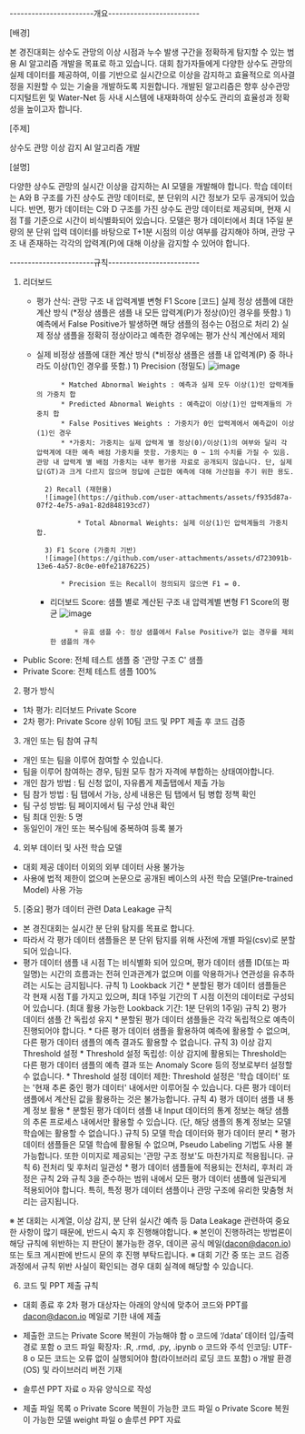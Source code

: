 -----------------------개요-------------------------


[배경]

본 경진대회는 상수도 관망의 이상 시점과 누수 발생 구간을 정확하게 탐지할 수 있는 범용 AI 알고리즘 개발을 목표로 하고 있습니다. 
대회 참가자들에게 다양한 상수도 관망의 실제 데이터를 제공하여, 이를 기반으로 실시간으로 이상을 감지하고 효율적으로 의사결정을 지원할 수 있는 기술을 개발하도록 지원합니다. 
개발된 알고리즘은 향후 상수관망 디지털트윈 및 Water-Net 등 사내 시스템에 내재화하여 상수도 관리의 효율성과 정확성을 높이고자 합니다.


[주제]

상수도 관망 이상 감지 AI 알고리즘 개발


[설명]

다양한 상수도 관망의 실시간 이상을 감지하는 AI 모델을 개발해야 합니다. 
학습 데이터는 A와 B 구조를 가진 상수도 관망 데이터로, 분 단위의 시간 정보가 모두 공개되어 있습니다. 
반면, 평가 데이터는 C와 D 구조를 가진 상수도 관망 데이터로 제공되며, 현재 시점 T를 기준으로 시간이 비식별화되어 있습니다.
모델은 평가 데이터에서 최대 1주일 분량의 분 단위 입력 데이터를 바탕으로 T+1분 시점의 이상 여부를 감지해야 하며, 관망 구조 내 존재하는 각각의 압력계(P)에 대해 이상을 감지할 수 있어야 합니다.



-----------------------규칙-------------------------


1. 리더보드

	* 평가 산식: 관망 구조 내 압력계별 변형 F1 Score [코드]
		실제 정상 샘플에 대한 계산 방식 (*정상 샘플은 샘플 내 모든 압력계(P)가 정상(0)인 경우를 뜻함.)
			1) 예측에서 False Positive가 발생하면 해당 샘플의 점수는 0점으로 처리
			2) 실제 정상 샘플을 정확히 정상이라고 예측한 경우에는 평가 산식 계산에서 제외

	* 실제 비정상 샘플에 대한 계산 방식 (*비정상 샘플은 샘플 내 압력계(P) 중 하나라도 이상(1)인 경우를 뜻함.)
			1) Precision (정밀도)
			![image](https://github.com/user-attachments/assets/e0fa4218-6937-4dc5-a45f-48de807afca6)

				* Matched Abnormal Weights : 예측과 실제 모두 이상(1)인 압력계들의 가중치 합
				* Predicted Abnormal Weights : 예측값이 이상(1)인 압력계들의 가중치 합
				* False Positives Weights : 가중치가 0인 압력계에서 예측값이 이상(1)인 경우
				* *가중치: 가중치는 실제 압력계 별 정상(0)/이상(1)의 여부와 달리 각 압력계에 대한 예측 배점 가중치를 뜻함. 가중치는 0 ~ 1의 수치를 가질 수 있음. 관망 내 압력계 별 배점 가중치는 내부 평가용 자료로 공개되지 않습니다. 단, 실제 답(GT)과 크게 다르지 않으며 정답에 근접한 예측에 대해 가산점을 주기 위한 용도.
   
			2) Recall (재현율)
			![image](https://github.com/user-attachments/assets/f935d87a-07f2-4e75-a9a1-82d848193cd7)

       				* Total Abnormal Weights: 실제 이상(1)인 압력계들의 가중치 합.
   
			3) F1 Score (가중치 기반)
			![image](https://github.com/user-attachments/assets/d723091b-13e6-4a57-8c0e-e0fe21876225)

   				* Precision 또는 Recall이 정의되지 않으면 F1 = 0.
		* 리더보드 Score: 샘플 별로 계산된 구조 내 압력계별 변형 F1 Score의 평균
				![image](https://github.com/user-attachments/assets/7c33321a-4d61-418f-a3e3-84e9525f2cf1)
    
    				* 유효 샘플 수: 정상 샘플에서 False Positive가 없는 경우를 제외한 샘플의 개수

* Public Score: 전체 테스트 샘플 중 '관망 구조 C' 샘플
* Private Score: 전체 테스트 샘플 100%


2. 평가 방식

* 1차 평가: 리더보드 Private Score
* 2차 평가: Private Score 상위 10팀 코드 및 PPT 제출 후 코드 검증


3. 개인 또는 팀 참여 규칙

* 개인 또는 팀을 이루어 참여할 수 있습니다.
* 팀을 이루어 참여하는 경우, 팀원 모두 참가 자격에 부합하는 상태여야합니다.
* 개인 참가 방법 : 팀 신청 없이, 자유롭게 제출탭에서 제출 가능
* 팀 참가 방법 : 팀 탭에서 가능, 상세 내용은 팀 탭에서 팀 병합 정책 확인
* 팀 구성 방법: 팀 페이지에서 팀 구성 안내 확인
* 팀 최대 인원: 5 명
* 동일인이 개인 또는 복수팀에 중복하여 등록 불가
  

4. 외부 데이터 및 사전 학습 모델

* 대회 제공 데이터 이외의 외부 데이터 사용 불가능
* 사용에 법적 제한이 없으며 논문으로 공개된 베이스의 사전 학습 모델(Pre-trained Model) 사용 가능


5. [중요] 평가 데이터 관련 Data Leakage 규칙

* 본 경진대회는 실시간 분 단위 탐지를 목표로 합니다. 
* 따라서 각 평가 데이터 샘플들은 분 단위 탐지를 위해 사전에 개별 파일(csv)로 분할되어 있습니다.
* 평가 데이터 샘플 내 시점 T는 비식별화 되어 있으며, 평가 데이터 샘플 ID(또는 파일명)는 시간의 흐름과는 전혀 인과관계가 없으며 이를 악용하거나 연관성을 유추하려는 시도는 금지됩니다.
	규칙 1) Lookback 기간
		* 분할된 평가 데이터 샘플들은 각 현재 시점 T를 가지고 있으며, 최대 1주일 기간의 T 시점 이전의 데이터로 구성되어 있습니다. (최대 활용 가능한 Lookback 기간: 1분 단위의 1주일)
	규칙 2) 평가 데이터 샘플 간 독립성 유지
		* 분할된 평가 데이터 샘플들은 각각 독립적으로 예측이 진행되어야 합니다.
		* 다른 평가 데이터 샘플을 활용하여 예측에 활용할 수 없으며, 다른 평가 데이터 샘플의 예측 결과도 활용할 수 없습니다.
	규칙 3) 이상 감지 Threshold 설정
		* Threshold 설정 독립성: 이상 감지에 활용되는 Threshold는 다른 평가 데이터 샘플의 예측 결과 또는 Anomaly Score 등의 정보로부터 설정할 수 없습니다.
		* Threshold 설정 데이터 제한: Threshold 설정은 '학습 데이터' 또는 '현재 추론 중인 평가 데이터' 내에서만 이루어질 수 있습니다. 다른 평가 데이터 샘플에서 계산된 값을 활용하는 것은 불가능합니다.
	규칙 4) 평가 데이터 샘플 내 통계 정보 활용
		* 분할된 평가 데이터 샘플 내 Input 데이터의 통계 정보는 해당 샘플의 추론 프로세스 내에서만 활용할 수 있습니다. (단, 해당 샘플의 통계 정보는 모델 학습에는 활용할 수 없습니다.)
	규칙 5) 모델 학습 데이터와 평가 데이터 분리
		* 평가 데이터 샘플들은 모델 학습에 활용될 수 없으며, Pseudo Labeling 기법도 사용 불가능합니다. 또한 이미지로 제공되는 '관망 구조 정보'도 마찬가지로 적용됩니다.
	규칙 6) 전처리 및 후처리 일관성
		* 평가 데이터 샘플들에 적용되는 전처리, 후처리 과정은 규칙 2와 규칙 3을 준수하는 범위 내에서 모든 평가 데이터 샘플에 일관되게 적용되어야 합니다. 특히, 특정 평가 데이터 샘플이나 관망 구조에 유리한 맞춤형 처리는 금지됩니다.

※ 본 대회는 시계열, 이상 감지, 분 단위 실시간 예측 등 Data Leakage 관련하여 중요한 사항이 많기 때문에, 반드시 숙지 후 진행해야합니다.
※ 본인이 진행하려는 방법론이 해당 규칙에 위반하는 지 판단이 불가능한 경우, 데이콘 공식 메일(dacon@dacon.io) 또는 토크 게시판에 반드시 문의 후 진행 부탁드립니다.
※ 대회 기간 중 또는 코드 검증 과정에서 규칙 위반 사실이 확인되는 경우 대회 실격에 해당할 수 있습니다.



6. 코드 및 PPT 제출 규칙

* 대회 종료 후 2차 평가 대상자는 아래의 양식에 맞추어 코드와 PPT를 dacon@dacon.io 메일로 기한 내에 제출
* 제출한 코드는 Private Score 복원이 가능해야 함
 	o  코드에 ‘/data’ 데이터 입/출력 경로 포함
	o  코드 파일 확장자: .R, .rmd, .py, .ipynb
	o  코드와 주석 인코딩: UTF-8
  	o  모든 코드는 오류 없이 실행되어야 함(라이브러리 로딩 코드 포함)
	o  개발 환경(OS) 및 라이브러리 버전 기재

* 솔루션 PPT 자료
   	o 자유 양식으로 작성

* 제출 파일 목록
   	o Private Score 복원이 가능한 코드 파일
   	o Private Score 복원이 가능한 모델 weight 파일
   	o 솔루션 PPT 자료
